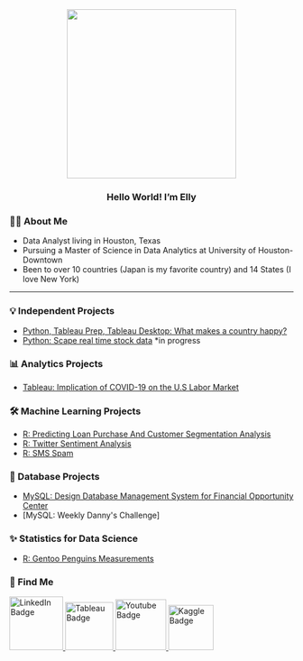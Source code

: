 <div id="header" align="center">
  <img src="https://camo.githubusercontent.com/b7e84cd7df9d883ebab3618b73506c04d2b867b5249291268930f0ab1f02e2e2/68747470733a2f2f7265732e636c6f7564696e6172792e636f6d2f70726163746963616c6465762f696d6167652f66657463682f732d2d32625a496a5047432d2d2f635f6c696d6974253243665f6175746f253243666c5f70726f6772657373697665253243715f3636253243775f3838302f68747470733a2f2f6465762d746f2d75706c6f6164732e73332e616d617a6f6e6177732e636f6d2f692f64347476756b6274356d726133376376776b6c6b2e676966" width="300"/>
</div>
<h3 id="header" align="center">
 Hello World! I’m Elly
</h3>

### :woman_technologist: About Me 
- Data Analyst living in Houston, Texas
- Pursuing a Master of Science in Data Analytics at University of Houston-Downtown
- Been to over 10 countries (Japan is my favorite country) and 14 States (I love New York)

---
### :bulb: Independent Projects
 - [Python, Tableau Prep, Tableau Desktop: What makes a country happy?](https://github.com/Ellypham92/world-happiness-)
 - [Python: Scape real time stock data](https://github.com/Ellypham92/web-scrape-real-time-stock-data) *in progress
 
### 📊 Analytics Projects
 - [Tableau: Implication of COVID-19 on the U.S Labor Market ](https://www.youtube.com/watch?v=fF28YtMubZ4) </summary>
 
### 🛠️ Machine Learning Projects
   - [R: Predicting Loan Purchase And Customer Segmentation Analysis](https://github.com/Ellypham92/Prediction-of-Personal-Loan-Purchase-Customer-Segmentation-Analysis/blob/main/README.md)
   - [R: Twitter Sentiment Analysis](https://github.com/Ellypham92/Twitter-Sentiment-Analysis-using-R) 
   - [R: SMS Spam](https://github.com/Ellypham92/Data-Mining-using-R-Python/blob/main/SMS-spam-analysis.R) 
   
### :file_folder: Database Projects
  - [MySQL: Design Database Management System for Financial Opportunity Center](https://github.com/Ellypham92/sql-data-analysis)
  - [MySQL: Weekly Danny's Challenge]
###  :sparkles: Statistics for Data Science
- [R: Gentoo Penguins Measurements](https://github.com/Ellypham92/statistics-linear-regression)
### :house_with_garden: Find Me
<div id="badges">
  <a href="https://www.linkedin.com/in/elly-pham-15018193/">
    <img src="https://img.shields.io/badge/LinkedIn-blue?style=for-the-badge&logo=linkedin&logoColor=white" alt="LinkedIn Badge" width="95"/>
  </a>
    <a href="https://public.tableau.com/app/profile/elly.pham">
    <img src="https://img.shields.io/badge/Tableau-E97627?style=for-the-badge&logo=Tableau&logoColor=white" alt="Tableau Badge" width="85"/>
  </a>
  <a href="https://www.youtube.com/channel/UCe9iz4aZDOmoOjSGmRDkBnQ">
    <img src="https://img.shields.io/badge/YouTube-red?style=for-the-badge&logo=youtube&logoColor=white" alt="Youtube Badge" width="90"/>
  </a>
  <a href="https://www.kaggle.com/ellypham">
    <img src="https://img.shields.io/badge/Kaggle-20BEFF?style=for-the-badge&logo=Kaggle&logoColor=white" alt="Kaggle Badge" width="80"/>
  </a>
  
</div>

<!---
Ellypham92/Ellypham92 is a ✨ special ✨ repository because its `README.md` (this file) appears on your GitHub profile.
You can click the Preview link to take a look at your changes.
--->

